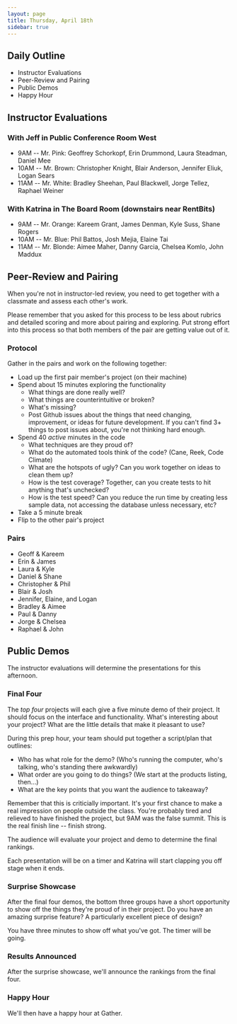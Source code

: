 ```yaml
---
layout: page
title: Thursday, April 18th
sidebar: true
---
```


## Daily Outline

* Instructor Evaluations
* Peer-Review and Pairing
* Public Demos
* Happy Hour

## Instructor Evaluations

### With Jeff in Public Conference Room West

* 9AM -- Mr. Pink: Geoffrey Schorkopf, Erin Drummond, Laura Steadman, Daniel Mee
* 10AM -- Mr. Brown: Christopher Knight, Blair Anderson, Jennifer Eliuk, Logan Sears
* 11AM -- Mr. White: Bradley Sheehan, Paul Blackwell, Jorge Tellez, Raphael Weiner

### With Katrina in The Board Room (downstairs near RentBits)

* 9AM -- Mr. Orange: Kareem Grant, James Denman, Kyle Suss, Shane Rogers
* 10AM -- Mr. Blue: Phil Battos, Josh Mejia, Elaine Tai
* 11AM -- Mr. Blonde: Aimee Maher, Danny Garcia, Chelsea Komlo, John Maddux

## Peer-Review and Pairing

When you're not in instructor-led review, you need to get together with a classmate and assess each other's work.

Please remember that you asked for this process to be less about rubrics and detailed scoring and more about pairing and exploring. Put strong effort into this process so that both members of the pair are getting value out of it.

### Protocol

Gather in the pairs and work on the following together:

* Load up the first pair member's project (on their machine)
* Spend about 15 minutes exploring the functionality
  * What things are done really well?
  * What things are counterintuitive or broken?
  * What's missing?
  * Post Github issues about the things that need changing, improvement, or ideas for future development. If you can't find 3+ things to post issues about, you're not thinking hard enough.
* Spend 40 *active* minutes in the code
  * What techniques are they proud of?
  * What do the automated tools think of the code? (Cane, Reek, Code Climate)
  * What are the hotspots of ugly? Can you work together on ideas to clean them up?
  * How is the test coverage? Together, can you create tests to hit anything that's unchecked?
  * How is the test speed? Can you reduce the run time by creating less sample data, not accessing the database unless necessary, etc?
* Take a 5 minute break
* Flip to the other pair's project

### Pairs

* Geoff & Kareem
* Erin & James
* Laura & Kyle
* Daniel & Shane
* Christopher & Phil
* Blair & Josh
* Jennifer, Elaine, and Logan
* Bradley & Aimee
* Paul & Danny
* Jorge & Chelsea
* Raphael & John

## Public Demos

The instructor evaluations will determine the presentations for this afternoon.

### Final Four

The *top four* projects will each give a five minute demo of their project. It should focus on the interface and functionality. What's interesting about your project? What are the little details that make it pleasant to use?

During this prep hour, your team should put together a script/plan that outlines:

* Who has what role for the demo? (Who's running the computer, who's talking, who's standing there awkwardly)
* What order are you going to do things? (We start at the products listing, then...)
* What are the key points that you want the audience to takeaway?

Remember that this is criticially important. It's your first chance to make a real impression on people outside the class. You're probably tired and relieved to have finished the project, but 9AM was the false summit. This is the real finish line -- finish strong.

The audience will evaluate your project and demo to determine the final rankings.

Each presentation will be on a timer and Katrina will start clapping you off stage when it ends.

### Surprise Showcase

After the final four demos, the bottom three groups have a short opportunity to show off the things they're proud of in their project. Do you have an amazing surprise feature? A particularly excellent piece of design?

You have three minutes to show off what you've got. The timer will be going.

### Results Announced

After the surprise showcase, we'll announce the rankings from the final four.

### Happy Hour

We'll then have a happy hour at Gather.
